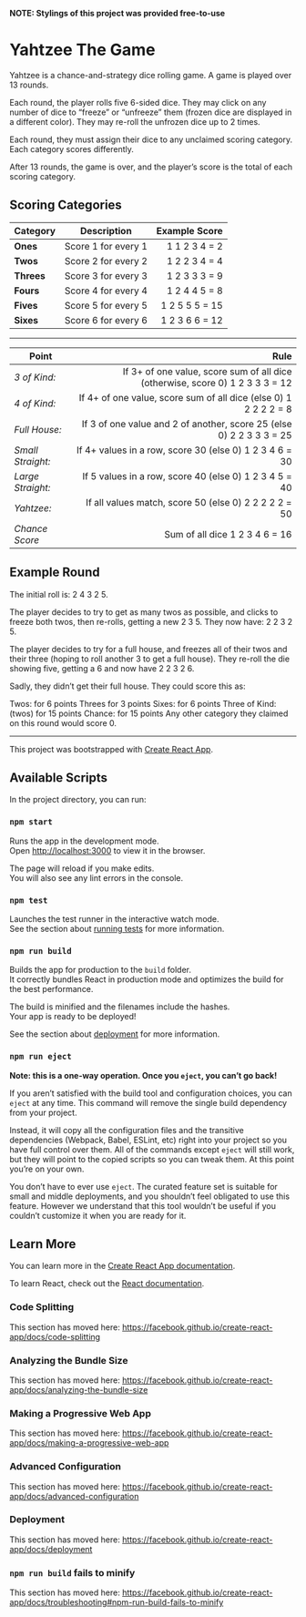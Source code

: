 **NOTE: Stylings of this project was provided free-to-use**

# Yahtzee The Game

Yahtzee is a chance-and-strategy dice rolling game. A game is played over 13 rounds.

Each round, the player rolls five 6-sided dice. They may click on any number of dice to “freeze” or “unfreeze” them (frozen dice are displayed in a different color). They may re-roll the unfrozen dice up to 2 times.

Each round, they must assign their dice to any unclaimed scoring category. Each category scores differently.

After 13 rounds, the game is over, and the player’s score is the total of each scoring category.

## Scoring Categories

|Category | Description |Example Score|
----------|:-----------:|------------:|
|**Ones** |Score 1 for every 1 | 1 1 2 3 4 = 2|
|**Twos** |Score 2 for every 2 | 1 2 2 3 4 = 4|
|**Threes** |Score 3 for every 3 | 1 2 3 3 3 = 9|
|**Fours** |Score 4 for every 4 | 1 2 4 4 5 = 8|
|**Fives** |Score 5 for every 5 | 1 2 5 5 5 = 15|
|**Sixes** |Score 6 for every 6 | 1 2 3 6 6 = 12|

---

|Point             |Rule                                                                              |
-------------------|---------------------------------------------------------------------------------:|
|_3 of Kind:_      |If 3+ of one value, score sum of all dice (otherwise, score 0) 1 2 3 3 3 = 12     |
|_4 of Kind:_      |If 4+ of one value, score sum of all dice (else 0) 1 2 2 2 2 = 8                  |
|_Full House:_     |If 3 of one value and 2 of another, score 25 (else 0) 2 2 3 3 3 = 25              |
|_Small Straight:_ |If 4+ values in a row, score 30 (else 0) 1 2 3 4 6 = 30                           |
|_Large Straight:_ |If 5 values in a row, score 40 (else 0) 1 2 3 4 5 = 40                            |
|_Yahtzee:_        |If all values match, score 50 (else 0) 2 2 2 2 2 = 50                             |
|_Chance Score_    |Sum of all dice 1 2 3 4 6 = 16                                                    |

## Example Round

The initial roll is: 2 4 3 2 5.

The player decides to try to get as many twos as possible, and clicks to freeze both twos, then re-rolls, getting a new 2 3 5. They now have: 2 2 3 2 5.

The player decides to try for a full house, and freezes all of their twos and their three (hoping to roll another 3 to get a full house). They re-roll the die showing five, getting a 6 and now have 2 2 3 2 6.

Sadly, they didn’t get their full house. They could score this as:

Twos: for 6 points
Threes for 3 points
Sixes: for 6 points
Three of Kind: (twos) for 15 points
Chance: for 15 points
Any other category they claimed on this round would score 0.

---

This project was bootstrapped with [Create React App](https://github.com/facebook/create-react-app).

## Available Scripts

In the project directory, you can run:

### `npm start`

Runs the app in the development mode.<br>
Open [http://localhost:3000](http://localhost:3000) to view it in the browser.

The page will reload if you make edits.<br>
You will also see any lint errors in the console.

### `npm test`

Launches the test runner in the interactive watch mode.<br>
See the section about [running tests](https://facebook.github.io/create-react-app/docs/running-tests) for more information.

### `npm run build`

Builds the app for production to the `build` folder.<br>
It correctly bundles React in production mode and optimizes the build for the best performance.

The build is minified and the filenames include the hashes.<br>
Your app is ready to be deployed!

See the section about [deployment](https://facebook.github.io/create-react-app/docs/deployment) for more information.

### `npm run eject`

**Note: this is a one-way operation. Once you `eject`, you can’t go back!**

If you aren’t satisfied with the build tool and configuration choices, you can `eject` at any time. This command will remove the single build dependency from your project.

Instead, it will copy all the configuration files and the transitive dependencies (Webpack, Babel, ESLint, etc) right into your project so you have full control over them. All of the commands except `eject` will still work, but they will point to the copied scripts so you can tweak them. At this point you’re on your own.

You don’t have to ever use `eject`. The curated feature set is suitable for small and middle deployments, and you shouldn’t feel obligated to use this feature. However we understand that this tool wouldn’t be useful if you couldn’t customize it when you are ready for it.

## Learn More

You can learn more in the [Create React App documentation](https://facebook.github.io/create-react-app/docs/getting-started).

To learn React, check out the [React documentation](https://reactjs.org/).

### Code Splitting

This section has moved here: https://facebook.github.io/create-react-app/docs/code-splitting

### Analyzing the Bundle Size

This section has moved here: https://facebook.github.io/create-react-app/docs/analyzing-the-bundle-size

### Making a Progressive Web App

This section has moved here: https://facebook.github.io/create-react-app/docs/making-a-progressive-web-app

### Advanced Configuration

This section has moved here: https://facebook.github.io/create-react-app/docs/advanced-configuration

### Deployment

This section has moved here: https://facebook.github.io/create-react-app/docs/deployment

### `npm run build` fails to minify

This section has moved here: https://facebook.github.io/create-react-app/docs/troubleshooting#npm-run-build-fails-to-minify
